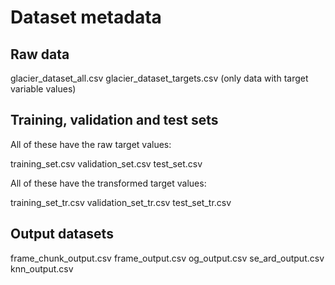 # Dataset metadata

## Raw data

glacier_dataset_all.csv
glacier_dataset_targets.csv (only data with target variable values)

## Training, validation and test sets

All of these have the raw target values:

training_set.csv
validation_set.csv
test_set.csv

All of these have the transformed target values:

training_set_tr.csv
validation_set_tr.csv
test_set_tr.csv

## Output datasets

frame_chunk_output.csv
frame_output.csv
og_output.csv
se_ard_output.csv
knn_output.csv